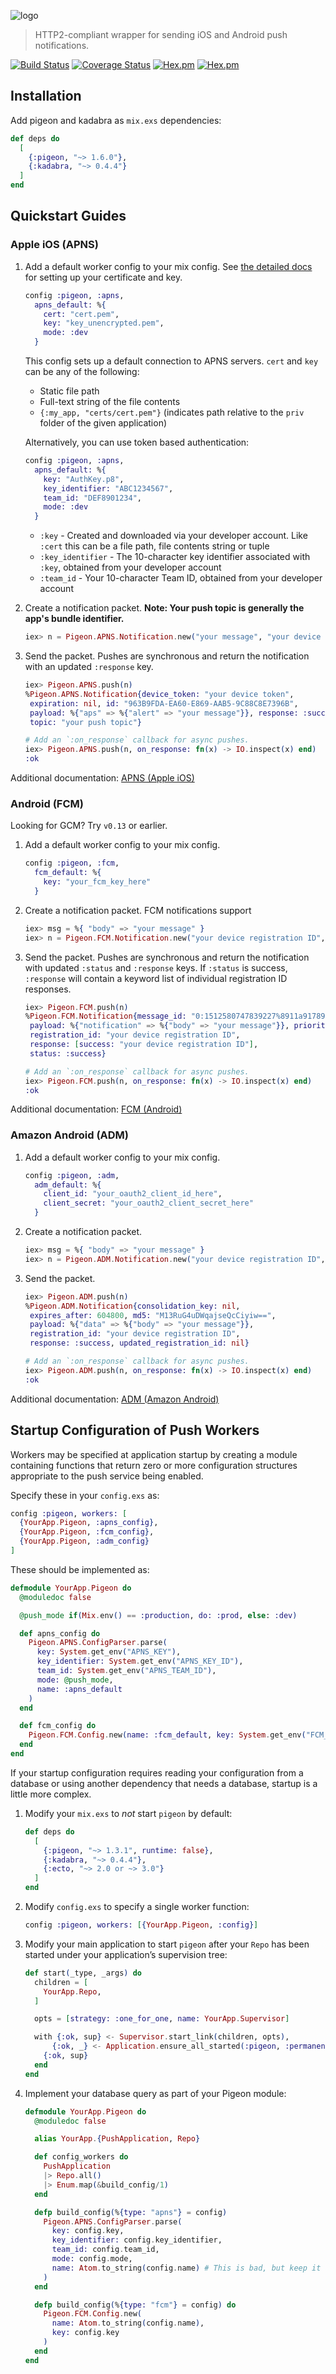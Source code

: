 ![logo](https://raw.githubusercontent.com/codedge-llc/pigeon/master/docs/logo.png)

> HTTP2-compliant wrapper for sending iOS and Android push notifications.

[![Build Status](https://travis-ci.org/codedge-llc/pigeon.svg?branch=master)](https://travis-ci.org/codedge-llc/pigeon)
[![Coverage Status](https://coveralls.io/repos/github/codedge-llc/pigeon/badge.svg)](https://coveralls.io/github/codedge-llc/pigeon)
[![Hex.pm](http://img.shields.io/hexpm/v/pigeon.svg)](https://hex.pm/packages/pigeon)
[![Hex.pm](http://img.shields.io/hexpm/dt/pigeon.svg)](https://hex.pm/packages/pigeon)

## Installation

Add pigeon and kadabra as `mix.exs` dependencies:

```elixir
def deps do
  [
    {:pigeon, "~> 1.6.0"},
    {:kadabra, "~> 0.4.4"}
  ]
end
```

## Quickstart Guides

### Apple iOS (APNS)

1. Add a default worker config to your mix config. See [the detailed
   docs](https://hexdocs.pm/pigeon/apns-apple-ios.html) for setting up your
   certificate and key.

   ```elixir
   config :pigeon, :apns,
     apns_default: %{
       cert: "cert.pem",
       key: "key_unencrypted.pem",
       mode: :dev
     }
   ```

   This config sets up a default connection to APNS servers. `cert` and
   `key` can be any of the following:

   - Static file path
   - Full-text string of the file contents
   - `{:my_app, "certs/cert.pem"}` (indicates path relative to the `priv`
     folder of the given application)

   Alternatively, you can use token based authentication:

   ```elixir
   config :pigeon, :apns,
     apns_default: %{
       key: "AuthKey.p8",
       key_identifier: "ABC1234567",
       team_id: "DEF8901234",
       mode: :dev
     }
   ```

   - `:key` - Created and downloaded via your developer account. Like `:cert`
     this can be a file path, file contents string or tuple
   - `:key_identifier` - The 10-character key identifier associated with
     `:key`, obtained from your developer account
   - `:team_id` - Your 10-character Team ID, obtained from your developer
     account

2. Create a notification packet. **Note: Your push topic is generally the
   app's bundle identifier.**

   ```elixir
   iex> n = Pigeon.APNS.Notification.new("your message", "your device token", "your push topic (optional)")
   ```

3. Send the packet. Pushes are synchronous and return the notification with an
   updated `:response` key.

   ```elixir
   iex> Pigeon.APNS.push(n)
   %Pigeon.APNS.Notification{device_token: "your device token",
    expiration: nil, id: "963B9FDA-EA60-E869-AAB5-9C88C8E7396B",
    payload: %{"aps" => %{"alert" => "your message"}}, response: :success,
    topic: "your push topic"}

   # Add an `:on_response` callback for async pushes.
   iex> Pigeon.APNS.push(n, on_response: fn(x) -> IO.inspect(x) end)
   :ok
   ```

Additional documentation: [APNS (Apple iOS)](https://hexdocs.pm/pigeon/apns-apple-ios.html)

### Android (FCM)

Looking for GCM? Try `v0.13` or earlier.

1. Add a default worker config to your mix config.

   ```elixir
   config :pigeon, :fcm,
     fcm_default: %{
       key: "your_fcm_key_here"
     }
   ```

2. Create a notification packet. FCM notifications support

   ```elixir
   iex> msg = %{ "body" => "your message" }
   iex> n = Pigeon.FCM.Notification.new("your device registration ID", msg)
   ```

3. Send the packet. Pushes are synchronous and return the notification with
   updated `:status` and `:response` keys. If `:status` is success, `:response`
   will contain a keyword list of individual registration ID responses.

   ```elixir
   iex> Pigeon.FCM.push(n)
   %Pigeon.FCM.Notification{message_id: "0:1512580747839227%8911a9178911a917",
    payload: %{"notification" => %{"body" => "your message"}}, priority: :normal,
    registration_id: "your device registration ID",
    response: [success: "your device registration ID"],
    status: :success}

   # Add an `:on_response` callback for async pushes.
   iex> Pigeon.FCM.push(n, on_response: fn(x) -> IO.inspect(x) end)
   :ok
   ```

Additional documentation: [FCM (Android)](https://hexdocs.pm/pigeon/fcm-android.html)

### Amazon Android (ADM)

1. Add a default worker config to your mix config.

   ```elixir
   config :pigeon, :adm,
     adm_default: %{
       client_id: "your_oauth2_client_id_here",
       client_secret: "your_oauth2_client_secret_here"
     }
   ```

2. Create a notification packet.

   ```elixir
   iex> msg = %{ "body" => "your message" }
   iex> n = Pigeon.ADM.Notification.new("your device registration ID", msg)
   ```

3. Send the packet.

   ```elixir
   iex> Pigeon.ADM.push(n)
   %Pigeon.ADM.Notification{consolidation_key: nil,
    expires_after: 604800, md5: "M13RuG4uDWqajseQcCiyiw==",
    payload: %{"data" => %{"body" => "your message"}},
    registration_id: "your device registration ID",
    response: :success, updated_registration_id: nil}

   # Add an `:on_response` callback for async pushes.
   iex> Pigeon.ADM.push(n, on_response: fn(x) -> IO.inspect(x) end)
   :ok
   ```

Additional documentation: [ADM (Amazon Android)](https://hexdocs.pm/pigeon/adm-amazon-android.html)

## Startup Configuration of Push Workers

Workers may be specified at application startup by creating a module containing
functions that return zero or more configuration structures appropriate to the
push service being enabled.

Specify these in your `config.exs` as:

```elixir
config :pigeon, workers: [
  {YourApp.Pigeon, :apns_config},
  {YourApp.Pigeon, :fcm_config},
  {YourApp.Pigeon, :adm_config}
]
```

These should be implemented as:

```elixir
defmodule YourApp.Pigeon do
  @moduledoc false

  @push_mode if(Mix.env() == :production, do: :prod, else: :dev)

  def apns_config do
    Pigeon.APNS.ConfigParser.parse(
      key: System.get_env("APNS_KEY"),
      key_identifier: System.get_env("APNS_KEY_ID"),
      team_id: System.get_env("APNS_TEAM_ID"),
      mode: @push_mode,
      name: :apns_default
    )
  end

  def fcm_config do
    Pigeon.FCM.Config.new(name: :fcm_default, key: System.get_env("FCM_SERVER_KEY"))
  end
end
```

If your startup configuration requires reading your configuration from a
database or using another dependency that needs a database, startup is a little
more complex.

1. Modify your `mix.exs` to _not_ start `pigeon` by default:

   ```elixir
   def deps do
     [
       {:pigeon, "~> 1.3.1", runtime: false},
       {:kadabra, "~> 0.4.4"},
       {:ecto, "~> 2.0 or ~> 3.0"}
     ]
   end
   ```

2. Modify `config.exs` to specify a single worker function:

   ```elixir
   config :pigeon, workers: [{YourApp.Pigeon, :config}]
   ```

3. Modify your main application to start `pigeon` after your `Repo` has been
   started under your application’s supervision tree:

   ```elixir
   def start(_type, _args) do
     children = [
       YourApp.Repo,
     ]

     opts = [strategy: :one_for_one, name: YourApp.Supervisor]

     with {:ok, sup} <- Supervisor.start_link(children, opts),
         {:ok, _} <- Application.ensure_all_started(:pigeon, :permanent) do
       {:ok, sup}
     end
   end
   ```

4. Implement your database query as part of your Pigeon module:

   ```elixir
   defmodule YourApp.Pigeon do
     @moduledoc false

     alias YourApp.{PushApplication, Repo}

     def config_workers do
       PushApplication
       |> Repo.all()
       |> Enum.map(&build_config/1)
     end

     defp build_config(%{type: "apns"} = config)
       Pigeon.APNS.ConfigParser.parse(
         key: config.key,
         key_identifier: config.key_identifier,
         team_id: config.team_id,
         mode: config.mode,
         name: Atom.to_string(config.name) # This is bad, but keep it simple!
       )
     end

     defp build_config(%{type: "fcm"} = config) do
       Pigeon.FCM.Config.new(
         name: Atom.to_string(config.name),
         key: config.key
       )
     end
   end
   ```
